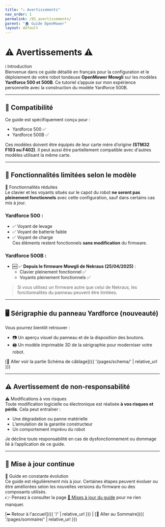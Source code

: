 ```yaml
---
title: "⚠️ Avertissements"
nav_order: 1
permalink: /01_avertissements/
parent: "🏠 Guide OpenMower"
layout: default
---
```


# ⚠️ Avertissements ⚠️

<div class="alert-blue">
  <div class="alert-title">ℹ️ Introduction</div>
  Bienvenue dans ce guide détaillé en français pour la configuration et le déploiement de votre robot tondeuse <strong>OpenMower Mowgli</strong> sur les modèles <strong>Yardforce 500 et 500B</strong>. Ce tutoriel s’appuie sur mon expérience personnelle avec la construction du modèle Yardforce 500B.
</div>

---

## 🧩 Compatibilité

Ce guide est spécifiquement conçu pour :

- Yardforce 500 ✅
- Yardforce 500B ✅

Ces modèles doivent être équipés de leur carte mère d’origine **(STM32 F103 ou F402)**.
Il peut aussi être partiellement compatible avec d'autres modèles utilisant la même carte.

---

## 🚨 Fonctionnalités limitées selon le modèle

<div class="alert-orange">
  <div class="alert-title">🛑 Fonctionnalités réduites</div>
  Le clavier et les voyants situés sur le capot du robot <strong>ne seront pas pleinement fonctionnels</strong> avec cette configuration, sauf dans certains cas mis à jour.
</div>

### Yardforce 500 :

- ✅ Voyant de levage
- ✅ Voyant de batterie faible
- ✅ Voyant de charge  
Ces éléments restent fonctionnels **sans modification** du firmware.

### Yardforce 500B :

- 🆕 ✅ **Depuis le firmware Mowgli de Nekraus (25/04/2025)** :
  - Clavier pleinement fonctionnel ✅
  - Voyants pleinement fonctionnels ✅

> Si vous utilisez un firmware autre que celui de Nekraus, les fonctionnalités du panneau peuvent être limitées.

---

## 🖥️ Sérigraphie du panneau Yardforce (nouveauté)

Vous pourrez bientôt retrouver :

- 📷 Un aperçu visuel du panneau et de la disposition des boutons.
- 🖨️ Un modèle imprimable 3D de la sérigraphie pour moderniser votre robot.

[🔗 Aller voir la partie Schéma de câblage]({{ '/pages/schema/' | relative_url }})

---

## ⚠️ Avertissement de non-responsabilité

<div class="alert-red">
  <div class="alert-title">⚠️ Modifications à vos risques</div>
  Toute modification logicielle ou électronique est réalisée <strong>à vos risques et périls</strong>.  
  Cela peut entraîner :
  <ul>
    <li>Une dégradation ou panne matérielle</li>
    <li>L’annulation de la garantie constructeur</li>
    <li>Un comportement imprévu du robot</li>
  </ul>
  Je décline toute responsabilité en cas de dysfonctionnement ou dommage lié à l’application de ce guide.
</div>

---

## 📢 Mise à jour continue

<div class="alert-orange">
  <div class="alert-title">🔁 Guide en constante évolution</div>
  Ce guide est régulièrement mis à jour. Certaines étapes peuvent évoluer ou être améliorées selon les nouvelles versions du firmware ou des composants utilisés.
  <br>
  👉 Pensez à consulter la page <a href="{{ '/mise_a_jour/' | relative_url }}">📝 Mises à jour du guide</a> pour ne rien manquer.
</div>

[⬅ Retour à l'accueil]({{ '/' | relative_url }}) | [📑 Aller au Sommaire]({{ '/pages/sommaire/' | relative_url }})
